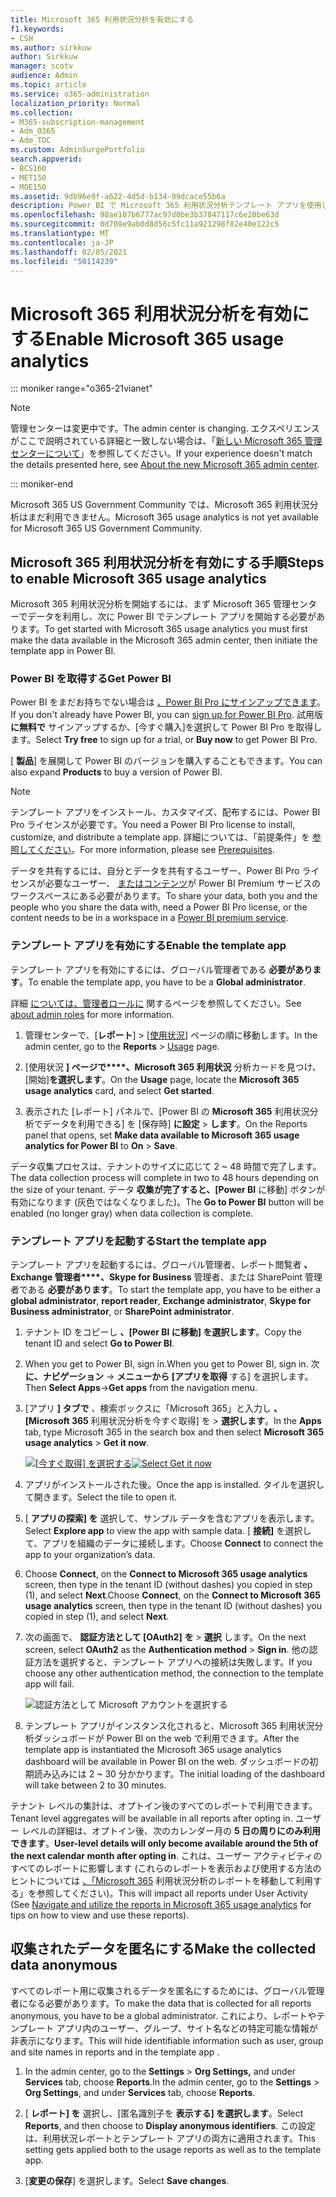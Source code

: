 ```yaml
---
title: Microsoft 365 利用状況分析を有効にする
f1.keywords:
- CSH
ms.author: sirkkuw
author: Sirkkuw
manager: scotv
audience: Admin
ms.topic: article
ms.service: o365-administration
localization_priority: Normal
ms.collection:
- M365-subscription-management
- Adm_O365
- Adm_TOC
ms.custom: AdminSurgePortfolio
search.appverid:
- BCS160
- MET150
- MOE150
ms.assetid: 9db96e9f-a622-4d5d-b134-09dcace55b6a
description: Power BI で Microsoft 365 利用状況分析テンプレート アプリを使用して、テナントのデータ収集を開始する方法について説明します。
ms.openlocfilehash: 98ae107b6777ac97d0be3b37847117c6e20be63d
ms.sourcegitcommit: 0d709e9ab0d8d56c5fc11a921298f82e40e122c5
ms.translationtype: MT
ms.contentlocale: ja-JP
ms.lasthandoff: 02/05/2021
ms.locfileid: "50114239"
---
```

# <a name="enable-microsoft-365-usage-analytics"></a><span data-ttu-id="a7d27-103">Microsoft 365 利用状況分析を有効にする</span><span class="sxs-lookup"><span data-stu-id="a7d27-103">Enable Microsoft 365 usage analytics</span></span>

::: moniker range="o365-21vianet"

> [!NOTE]
> <span data-ttu-id="a7d27-104">管理センターは変更中です。</span><span class="sxs-lookup"><span data-stu-id="a7d27-104">The admin center is changing.</span></span> <span data-ttu-id="a7d27-105">エクスペリエンスがここで説明されている詳細と一致しない場合は、「[新しい Microsoft 365 管理センターについて](https://docs.microsoft.com/microsoft-365/admin/microsoft-365-admin-center-preview?view=o365-21vianet&preserve-view=true)」を参照してください。</span><span class="sxs-lookup"><span data-stu-id="a7d27-105">If your experience doesn't match the details presented here, see [About the new Microsoft 365 admin center](https://docs.microsoft.com/microsoft-365/admin/microsoft-365-admin-center-preview?view=o365-21vianet&preserve-view=true).</span></span>

::: moniker-end

<span data-ttu-id="a7d27-106">Microsoft 365 US Government Community では、Microsoft 365 利用状況分析はまだ利用できません。</span><span class="sxs-lookup"><span data-stu-id="a7d27-106">Microsoft 365 usage analytics is not yet available for Microsoft 365 US Government Community.</span></span>
  
## <a name="steps-to-enable-microsoft-365-usage-analytics"></a><span data-ttu-id="a7d27-107">Microsoft 365 利用状況分析を有効にする手順</span><span class="sxs-lookup"><span data-stu-id="a7d27-107">Steps to enable Microsoft 365 usage analytics</span></span>

<span data-ttu-id="a7d27-108">Microsoft 365 利用状況分析を開始するには、まず Microsoft 365 管理センターでデータを利用し、次に Power BI でテンプレート アプリを開始する必要があります。</span><span class="sxs-lookup"><span data-stu-id="a7d27-108">To get started with Microsoft 365 usage analytics you must first make the data available in the Microsoft 365 admin center, then initiate the template app in Power BI.</span></span>
  
### <a name="get-power-bi"></a><span data-ttu-id="a7d27-109">Power BI を取得する</span><span class="sxs-lookup"><span data-stu-id="a7d27-109">Get Power BI</span></span>

<span data-ttu-id="a7d27-110">Power BI をまだお持ちでない場合は [、Power BI Pro にサインアップできます](https://go.microsoft.com/fwlink/p/?linkid=845347)。</span><span class="sxs-lookup"><span data-stu-id="a7d27-110">If you don't already have Power BI, you can [sign up for Power BI Pro](https://go.microsoft.com/fwlink/p/?linkid=845347).</span></span> <span data-ttu-id="a7d27-111">試用版 **に無料で** サインアップするか、[今すぐ購入]を選択して Power BI Pro を取得します。</span><span class="sxs-lookup"><span data-stu-id="a7d27-111">Select **Try free** to sign up for a trial, or **Buy now** to get Power BI Pro.</span></span>
  
  
<span data-ttu-id="a7d27-112">[ **製品**] を展開して Power BI のバージョンを購入することもできます。</span><span class="sxs-lookup"><span data-stu-id="a7d27-112">You can also expand **Products** to buy a version of Power BI.</span></span> 

> [!NOTE]
> <span data-ttu-id="a7d27-113">テンプレート アプリをインストール、カスタマイズ、配布するには、Power BI Pro ライセンスが必要です。</span><span class="sxs-lookup"><span data-stu-id="a7d27-113">You need a Power BI Pro license to install, customize, and distribute a template app.</span></span> <span data-ttu-id="a7d27-114">詳細については、「前提条件」を [参照してください](https://docs.microsoft.com/power-bi/service-template-apps-install-distribute?source=docs#prerequisites)。</span><span class="sxs-lookup"><span data-stu-id="a7d27-114">For more information, please see [Prerequisites](https://docs.microsoft.com/power-bi/service-template-apps-install-distribute?source=docs#prerequisites).</span></span>

<span data-ttu-id="a7d27-115">データを共有するには、自分とデータを共有するユーザー、Power BI Pro ライセンスが必要なユーザー、 [またはコンテンツ](https://docs.microsoft.com/power-bi/service-premium-what-is)が Power BI Premium サービスのワークスペースにある必要があります。</span><span class="sxs-lookup"><span data-stu-id="a7d27-115">To share your data, both you and the people who you share the data with, need a Power BI Pro license, or the content needs to be in a workspace in a [Power BI premium service](https://docs.microsoft.com/power-bi/service-premium-what-is).</span></span> 
  
### <a name="enable-the-template-app"></a><span data-ttu-id="a7d27-116">テンプレート アプリを有効にする</span><span class="sxs-lookup"><span data-stu-id="a7d27-116">Enable the template app</span></span>

<span data-ttu-id="a7d27-117">テンプレート アプリを有効にするには、グローバル管理者である **必要があります**。</span><span class="sxs-lookup"><span data-stu-id="a7d27-117">To enable the template app, you have to be a **Global administrator**.</span></span>
  
<span data-ttu-id="a7d27-118">詳細 [については、管理者ロールに](../add-users/about-admin-roles.md) 関するページを参照してください。</span><span class="sxs-lookup"><span data-stu-id="a7d27-118">See [about admin roles](../add-users/about-admin-roles.md) for more information.</span></span> 
  
1. <span data-ttu-id="a7d27-119">管理センターで、[**レポート**] \> [<a href="https://go.microsoft.com/fwlink/p/?linkid=2074756" target="_blank">使用状況</a>] ページの順に移動します。</span><span class="sxs-lookup"><span data-stu-id="a7d27-119">In the admin center, go to the **Reports** \> <a href="https://go.microsoft.com/fwlink/p/?linkid=2074756" target="_blank">Usage</a> page.</span></span> 
    
2. <span data-ttu-id="a7d27-120">[使用状況 **] ページで\*\*\*\*、Microsoft 365 利用状況** 分析カードを見つけ、[開始]**を選択します**。</span><span class="sxs-lookup"><span data-stu-id="a7d27-120">On the **Usage** page, locate the **Microsoft 365 usage analytics** card, and select **Get started**.</span></span>
    
3. <span data-ttu-id="a7d27-121">表示された [レポート] パネルで、[Power BI の **Microsoft 365** 利用状況分析でデータを利用できる] を [保存時] **に設定** \> **します**。</span><span class="sxs-lookup"><span data-stu-id="a7d27-121">On the Reports panel that opens, set **Make data available to Microsoft 365 usage analytics for Power BI** to **On** \> **Save**.</span></span> 
  
<span data-ttu-id="a7d27-122">データ収集プロセスは、テナントのサイズに応じて 2 ~ 48 時間で完了します。</span><span class="sxs-lookup"><span data-stu-id="a7d27-122">The data collection process will complete in two to 48 hours depending on the size of your tenant.</span></span> <span data-ttu-id="a7d27-123">データ **収集が完了すると、[Power BI** に移動] ボタンが有効になります (灰色ではなくなりました)。</span><span class="sxs-lookup"><span data-stu-id="a7d27-123">The **Go to Power BI** button will be enabled (no longer gray) when data collection is complete.</span></span> 
    
### <a name="start-the-template-app"></a><span data-ttu-id="a7d27-124">テンプレート アプリを起動する</span><span class="sxs-lookup"><span data-stu-id="a7d27-124">Start the template app</span></span>

<span data-ttu-id="a7d27-125">テンプレート アプリを起動するには、グローバル管理者、レポート閲覧者 **、Exchange 管理者\*\*\*\*、Skype for Business** 管理者、または SharePoint 管理者である **必要があります**。</span><span class="sxs-lookup"><span data-stu-id="a7d27-125">To start the template app, you have to be either a **global administrator**, **report reader**, **Exchange administrator**, **Skype for Business administrator**, or **SharePoint administrator**.</span></span> 
  
1. <span data-ttu-id="a7d27-126">テナント ID をコピーし **、[Power BI に移動] を選択します**。</span><span class="sxs-lookup"><span data-stu-id="a7d27-126">Copy the tenant ID and select **Go to Power BI**.</span></span>
    
2.  <span data-ttu-id="a7d27-127">When you get to Power BI, sign in.</span><span class="sxs-lookup"><span data-stu-id="a7d27-127">When you get to Power BI, sign in.</span></span> <span data-ttu-id="a7d27-128">次 **に、ナビゲーション** -> **メニューから [アプリを取得** する] を選択します。</span><span class="sxs-lookup"><span data-stu-id="a7d27-128">Then **Select Apps**->**Get apps** from the navigation menu.</span></span>    
  
3. <span data-ttu-id="a7d27-129">[アプリ **] タブで** 、検索ボックスに「Microsoft 365」と入力し **、[Microsoft 365** 利用状況分析を今すぐ取得] を \> **選択します**。</span><span class="sxs-lookup"><span data-stu-id="a7d27-129">In the **Apps** tab, type Microsoft 365 in the search box and then select **Microsoft 365 usage analytics** \> **Get it now**.</span></span>

    <span data-ttu-id="a7d27-130">[![[今すぐ取得] を選択する](../../media/78102250-9874-4a32-8365-436f13560b52.png)](https://app.powerbi.com/groups/me/getapps/services/cia_microsoft365.microsoft-365-usage-analytics)</span><span class="sxs-lookup"><span data-stu-id="a7d27-130">[![Select Get it now](../../media/78102250-9874-4a32-8365-436f13560b52.png)](https://app.powerbi.com/groups/me/getapps/services/cia_microsoft365.microsoft-365-usage-analytics)</span></span>
    
4.  <span data-ttu-id="a7d27-131">アプリがインストールされた後。</span><span class="sxs-lookup"><span data-stu-id="a7d27-131">Once the app is installed.</span></span> <span data-ttu-id="a7d27-132">タイルを選択して開きます。</span><span class="sxs-lookup"><span data-stu-id="a7d27-132">Select the tile to open it.</span></span>

5.  <span data-ttu-id="a7d27-133">[ **アプリの探索] を** 選択して、サンプル データを含むアプリを表示します。</span><span class="sxs-lookup"><span data-stu-id="a7d27-133">Select **Explore app** to view the app with sample data.</span></span> <span data-ttu-id="a7d27-134">[ **接続]** を選択して、アプリを組織のデータに接続します。</span><span class="sxs-lookup"><span data-stu-id="a7d27-134">Choose **Connect** to connect the app to your organization’s data.</span></span>

6.  <span data-ttu-id="a7d27-135">Choose **Connect**, on the **Connect to Microsoft 365 usage analytics** screen, then type in the tenant ID (without dashes) you copied in step (1), and select **Next**.</span><span class="sxs-lookup"><span data-stu-id="a7d27-135">Choose **Connect**, on the **Connect to Microsoft 365 usage analytics** screen, then type in the tenant ID (without dashes) you copied in step (1), and select **Next**.</span></span>
    
7. <span data-ttu-id="a7d27-136">次の画面で、 **認証方法として [OAuth2]** **を** \> **選択** します。</span><span class="sxs-lookup"><span data-stu-id="a7d27-136">On the next screen, select **OAuth2** as the **Authentication method** \> **Sign in**.</span></span> <span data-ttu-id="a7d27-137">他の認証方法を選択すると、テンプレート アプリへの接続は失敗します。</span><span class="sxs-lookup"><span data-stu-id="a7d27-137">If you choose any other authentication method, the connection to the template app will fail.</span></span>
    
    ![認証方法として Microsoft アカウントを選択する](../../media/ab6f0463-c3f7-4088-a605-67c699fa86adnew.png)
  
8. <span data-ttu-id="a7d27-139">テンプレート アプリがインスタンス化されると、Microsoft 365 利用状況分析ダッシュボードが Power BI on the web で利用できます。</span><span class="sxs-lookup"><span data-stu-id="a7d27-139">After the template app is instantiated the Microsoft 365 usage analytics dashboard will be available in Power BI on the web.</span></span> <span data-ttu-id="a7d27-140">ダッシュボードの初期読み込みには 2 ~ 30 分かかります。</span><span class="sxs-lookup"><span data-stu-id="a7d27-140">The initial loading of the dashboard will take between 2 to 30 minutes.</span></span>
  
<span data-ttu-id="a7d27-141">テナント レベルの集計は、オプトイン後のすべてのレポートで利用できます。</span><span class="sxs-lookup"><span data-stu-id="a7d27-141">Tenant level aggregates will be available in all reports after opting in.</span></span> <span data-ttu-id="a7d27-142">ユーザー レベルの詳細は、オプトイン後、次のカレンダー月の **5 日の周りにのみ利用できます**。</span><span class="sxs-lookup"><span data-stu-id="a7d27-142">**User-level details will only become available around the 5th of the next calendar month after opting in**.</span></span> <span data-ttu-id="a7d27-143">これは、ユーザー アクティビティのすべてのレポートに影響します (これらのレポートを表示および使用する方法のヒントについては [、「Microsoft 365](navigate-and-utilize-reports.md) 利用状況分析のレポートを移動して利用する」を参照してください)。</span><span class="sxs-lookup"><span data-stu-id="a7d27-143">This will impact all reports under User Activity (See [Navigate and utilize the reports in Microsoft 365 usage analytics](navigate-and-utilize-reports.md) for tips on how to view and use these reports).</span></span>
    
## <a name="make-the-collected-data-anonymous"></a><span data-ttu-id="a7d27-144">収集されたデータを匿名にする</span><span class="sxs-lookup"><span data-stu-id="a7d27-144">Make the collected data anonymous</span></span>

<span data-ttu-id="a7d27-145">すべてのレポート用に収集されるデータを匿名にするためには、グローバル管理者になる必要があります。</span><span class="sxs-lookup"><span data-stu-id="a7d27-145">To make the data that is collected for all reports anonymous, you have to be a global administrator.</span></span> <span data-ttu-id="a7d27-146">これにより、レポートやテンプレート アプリ内のユーザー、グループ、サイト名などの特定可能な情報が非表示になります。</span><span class="sxs-lookup"><span data-stu-id="a7d27-146">This will hide identifiable information such as user, group and site names in reports and in the template app .</span></span>
  
1. <span data-ttu-id="a7d27-147">In the admin center, go to the **Settings** \> **Org Settings,** and under **Services** tab, choose **Reports**.</span><span class="sxs-lookup"><span data-stu-id="a7d27-147">In the admin center, go to the **Settings** \> **Org Settings**, and under **Services** tab, choose **Reports**.</span></span>
    
2. <span data-ttu-id="a7d27-148">[ **レポート] を** 選択し、[匿名識別子を **表示する] を選択します**。</span><span class="sxs-lookup"><span data-stu-id="a7d27-148">Select **Reports**, and then choose to **Display anonymous identifiers**.</span></span> <span data-ttu-id="a7d27-149">この設定は、利用状況レポートとテンプレート アプリの両方に適用されます。</span><span class="sxs-lookup"><span data-stu-id="a7d27-149">This setting gets applied both to the usage reports as well as to the template app.</span></span>
  
3. <span data-ttu-id="a7d27-150">[**変更の保存**] を選択します。</span><span class="sxs-lookup"><span data-stu-id="a7d27-150">Select **Save changes**.</span></span>
